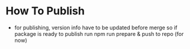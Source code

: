 # How To Publish

- for publishing, version info have to be updated before merge so if package is ready to publish  run npm run prepare & push to repo (for now)
